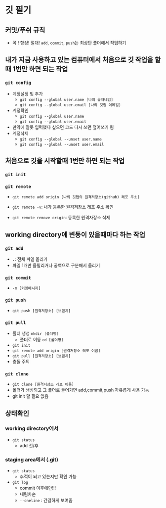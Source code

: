 # 깃 필기
## 커밋/푸쉬 규칙 
* 꼭 ! 항상! 절대! `add`, `commit`, `push`는 최상단 폴더에서 작업하기

## 내가 지금 사용하고 있는 컴퓨터에서 처음으로 깃 작업을 할때 1번만 하면 되는 작업 

### `git config` 
* 계정설정 및 추가
    * `git config --global user.name [나의 유저네임]`
    * `git config --global user.email [나의 깃헙 이메일]`
* 계정확인
    * `git config --global user.name`
    * `git config --global user.email`
* 만약에 잘못 입력했다 싶으면 코드 다시 쓰면 덮어쓰기 됨
* 계정삭제
    * `git config --global --unset user.name`
    * `git config --global --unset user.email`

## 처음으로 깃을 시작할때 1번만 하면 되는 작업

### `git init` 

### `git remote` 
* `git remote add origin [나의 깃헙의 원격저장소(github) 레포 주소]`

* `git remote -v`: 내가 등록한 원격저장소 레포 주소 확인

* `git remote remove origin`: 등록한 원격자장소 삭제 


## working directory에 변동이 있을때마다 하는 작업

### `git add`
* `.`: 전체 파일 올리기
* 파일 1개만 올릴리거나 공백으로 구분해서 올리기

### `git commit`
* `-m [커밋메시지]`

### `git push`
* `git push [원격저장소] [브랜치]`

### `git pull`
* 폴더 생성 `mkdir [폴더명]`
    * 폴더로 이동 `cd [폴더명]`
* `git init`
* `git remote add origin [원격저장소 레포 이름]`
* `git pull [원격저장소] [브랜치]`
* 충돌 주의

### `git clone`
* `git clone [원격저장소 레포 이름]`
* 폴더가 생성되고 그 폴더로 들어가면 add,commit,push 자유롭게 사용 가능
* git init 할 필요 없음

## 상태확인
### working directory에서
- `git status`
    - add 전/후

### staging area에서 (.git)
- `git status`
    - 추적이 되고 있는지만 확인 가능
- `git log`
    - commit 이후에만!!! 
    - 내림차순
    - `--oneline` : 간결하게 보여줌